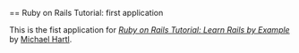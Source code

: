 == Ruby on Rails Tutorial: first application

This is the fist application for [*Ruby on Rails Tutorial: Learn Rails by Example*](http://railstutorial.org/)
by [Michael Hartl](http://michaelhartl.com/).


